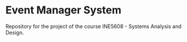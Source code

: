 # Event Manager System
Repository for the project of the course INE5608 - Systems Analysis and Design.
